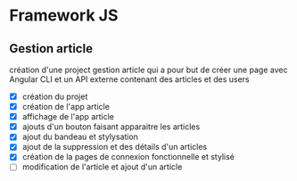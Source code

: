 # Framework JS
## Gestion article 
création d'une project gestion article qui a pour but de créer une page avec Angular CLI et un API externe contenant des articles et des users

- [x] création du projet
- [x] création de l'app article 
- [x] affichage de l'app article 
- [x] ajouts d'un bouton faisant apparaitre les articles
- [x] ajout du bandeau et stylysation
- [x] ajout de la suppression et des détails d'un articles
- [x] création de la pages de connexion fonctionnelle et stylisé
- [ ] modification de l'article et ajout d'un article

